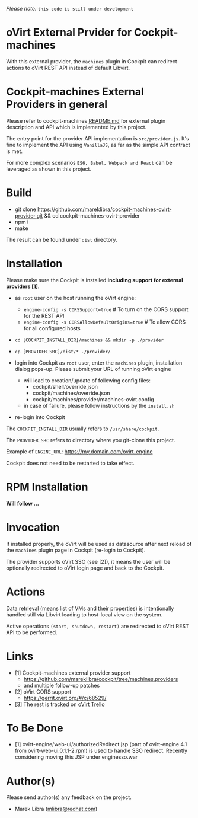 *Please note:* `this code is still under development`

# oVirt External Prvider for Cockpit-machines
With this external provider, the `machines` plugin in Cockpit can redirect actions to oVirt REST API instead of default Libvirt.
 
# Cockpit-machines External Providers in general 
 Please refer to cockpit-machines [README.md](https://github.com/mareklibra/cockpit/blob/machines.providers/pkg/machines/README.md) for external plugin description and API which is implemented by this project.

 The entry point for the provider API implementation is `src/provider.js`.
 It's fine to implement the API using `VanillaJS`, as far as the simple API contract is met.
 
 For more complex scenarios `ES6, Babel, Webpack and React` can be leveraged as shown in this project. 

# Build
 
 - git clone https://github.com/mareklibra/cockpit-machines-ovirt-provider.git && cd cockpit-machines-ovirt-provider 
 - npm i
 - make
 
 The result can be found under `dist` directory.
 
# Installation
Please make sure the Cockpit is installed **including support for external providers [1]**.

- as `root` user on the host running the oVirt engine:
    - `engine-config -s CORSSupport=true` # To turn on the CORS support for the REST API     
    - `engine-config -s CORSAllowDefaultOrigins=true`  # To allow CORS for all configured hosts

- `cd [COCKPIT_INSTALL_DIR]/machines && mkdir -p ./provider`
- `cp [PROVIDER_SRC]/dist/* ./provider/`
- login into Cockpit as `root` user, enter the `machines` plugin, installation dialog pops-up. Please submit your URL of running oVirt engine 
    - will lead to creation/update of following config files:
        - cockpit/shell/override.json
        - cockpit/machines/override.json
        - cockpit/machines/provider/machines-ovirt.config
    - in case of failure, please follow instructions by the `install.sh`        
- re-login into Cockpit

The `COCKPIT_INSTALL_DIR` usually refers to `/usr/share/cockpit`.

The `PROVIDER_SRC` refers to directory where you git-clone this project.

Example of `ENGINE_URL`: https://my.domain.com/ovirt-engine

Cockpit does not need to be restarted to take effect.

# RPM Installation

**Will follow ...**

# Invocation
If installed properly, the oVirt will be used as datasource after next reload of the `machines` plugin page in Cockpit (re-login to Cockpit).

The provider supports oVirt SSO (see [2]), it means the user will be optionally redirected to oVirt login page and back to the Cockpit. 

# Actions
Data retrieval (means list of VMs and their properties) is intentionally handled still via Libvirt leading to host-local view on the system.

Active operations `(start, shutdown, restart)` are redirected to oVirt REST API to be performed.

  
# Links

- [1] Cockpit-machines external provider support
    - https://github.com/mareklibra/cockpit/tree/machines.providers
    - and multiple follow-up patches
- [2] oVirt CORS support
    - https://gerrit.ovirt.org/#/c/68529/
- [3] The rest is tracked on [oVirt Trello](https://trello.com/c/QXXB6SHu/8-cockpit-upstream-vm-management)

# To Be Done

- [1] ovirt-engine/web-ui/authorizedRedirect.jsp (part of ovirt-engine 4.1 from ovirt-web-ui.0.1.1-2.rpm) is used to handle SSO redirect. Recently considering moving this JSP under enginesso.war
  
# Author(s)
Please send author(s) any feedback on the project.
  
  - Marek Libra ([mlibra@redhat.com](mlibra@redhat.com))
 
